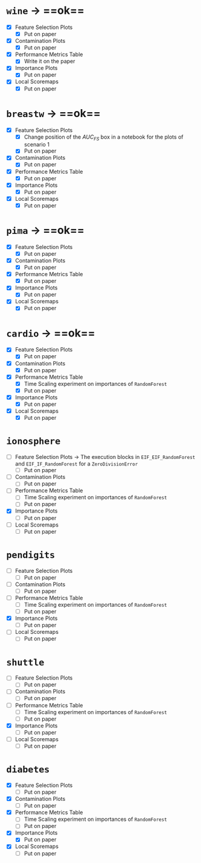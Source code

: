 # `wine` → ==ok== 

- [x] Feature Selection Plots 
	- [x] Put on paper
- [x] Contamination Plots 
	- [x] Put on paper
- [x] Performance Metrics Table 
	- [x] Write it on the paper
- [x] Importance Plots 
	- [x] Put on paper 
- [x] Local Scoremaps
	- [x] Put on paper

# `breastw` → ==ok== 

- [x] Feature Selection Plots 
	- [x] Change position of the $AUC_{FS}$ box in a notebook for the plots of scenario 1
	- [x] Put on paper 
- [x] Contamination Plots 
	- [x] Put on paper 
- [x] Performance Metrics Table 
	- [x] Put on paper 
- [x] Importance Plots 
	- [x] Put on paper 
- [x] Local Scoremaps
	- [x] Put on paper

# `pima` → ==ok== 

- [x] Feature Selection Plots 
	- [x] Put on paper 
- [x] Contamination Plots 
	- [x] Put on paper 
- [x] Performance Metrics Table 
	- [x] Put on paper 
- [x] Importance Plots 
	- [x] Put on paper 
- [x] Local Scoremaps
	- [x] Put on paper

# `cardio` → ==ok== 

- [x] Feature Selection Plots 
	- [x] Put on paper 
- [x] Contamination Plots 
	- [x] Put on paper 
- [x] Performance Metrics Table 
	- [x] Time Scaling experiment on importances of `RandomForest`
	- [x] Put on paper 
- [x] Importance Plots 
	- [x] Put on paper 
- [x] Local Scoremaps
	- [x] Put on paper
# `ionosphere`

- [ ] Feature Selection Plots → The execution blocks in `EIF_EIF_RandomForest` and `EIF_IF_RandomForest` for a `ZeroDivisionError`
	- [ ] Put on paper 
- [ ] Contamination Plots 
	- [ ] Put on paper 
- [ ] Performance Metrics Table 
	- [ ] Time Scaling experiment on importances of `RandomForest`
	- [ ] Put on paper 
- [x] Importance Plots 
	- [ ] Put on paper 
- [ ] Local Scoremaps
	- [ ] Put on paper
# `pendigits`

- [ ] Feature Selection Plots 
	- [ ] Put on paper 
- [ ] Contamination Plots 
	- [ ] Put on paper 
- [ ] Performance Metrics Table 
	- [ ] Time Scaling experiment on importances of `RandomForest`
	- [ ] Put on paper 
- [x] Importance Plots 
	- [ ] Put on paper 
- [ ] Local Scoremaps
	- [ ] Put on paper
# `shuttle`

- [ ] Feature Selection Plots 
	- [ ] Put on paper 
- [ ] Contamination Plots 
	- [ ] Put on paper 
- [ ] Performance Metrics Table 
	- [ ] Time Scaling experiment on importances of `RandomForest`
	- [ ] Put on paper 
- [x] Importance Plots 
	- [ ] Put on paper 
- [ ] Local Scoremaps
	- [ ] Put on paper
# `diabetes`

- [x] Feature Selection Plots 
	- [ ] Put on paper 
- [x] Contamination Plots 
	- [ ] Put on paper 
- [x] Performance Metrics Table 
	- [ ] Time Scaling experiment on importances of `RandomForest`
	- [ ] Put on paper 
- [x] Importance Plots 
	- [x] Put on paper 
- [x] Local Scoremaps
	- [ ] Put on paper